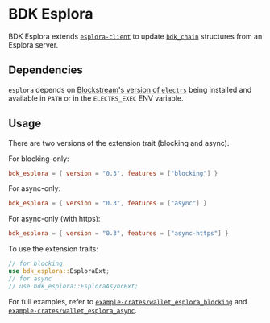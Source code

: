 # BDK Esplora

BDK Esplora extends [`esplora-client`] to update [`bdk_chain`] structures
from an Esplora server.

## Dependencies

`esplora` depends on [Blockstream's version of `electrs`](https://github.com/Blockstream/electrs)
being installed and available in `PATH` or in the `ELECTRS_EXEC` ENV variable.

## Usage

There are two versions of the extension trait (blocking and async).

For blocking-only:
```toml
bdk_esplora = { version = "0.3", features = ["blocking"] }
```

For async-only:
```toml
bdk_esplora = { version = "0.3", features = ["async"] }
```

For async-only (with https):
```toml
bdk_esplora = { version = "0.3", features = ["async-https"] }
```

To use the extension traits:
```rust
// for blocking
use bdk_esplora::EsploraExt;
// for async
// use bdk_esplora::EsploraAsyncExt;
```

For full examples, refer to [`example-crates/wallet_esplora_blocking`](https://github.com/bitcoindevkit/bdk/tree/master/example-crates/wallet_esplora_blocking) and [`example-crates/wallet_esplora_async`](https://github.com/bitcoindevkit/bdk/tree/master/example-crates/wallet_esplora_async).

[`esplora-client`]: https://docs.rs/esplora-client/
[`bdk_chain`]: https://docs.rs/bdk-chain/
